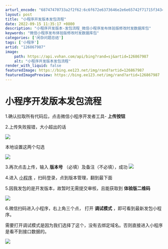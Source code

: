 ```yaml
---
arturl_encode: "68747470733a2f2f62:6c6f672e6373646e2e6e65742f71715f34343136363639372f:61727469636c652f64657461696c732f313236383637393837"
layout: post
title: "小程序开发版本发包流程"
date: 2022-09-15 11:35:17 +0800
description: "小程序开发版本-发包流程_微信小程序发布体验版修改时发数据库包"
keywords: "微信小程序发布体验版修改时发数据库包"
categories: ['闲杂问题总结']
tags: ['小程序']
artid: "126867987"
image:
    path: https://api.vvhan.com/api/bing?rand=sj&artid=126867987
    alt: "小程序开发版本发包流程"
render_with_liquid: false
featuredImage: https://bing.ee123.net/img/rand?artid=126867987
featuredImagePreview: https://bing.ee123.net/img/rand?artid=126867987
---
```


# 小程序开发版本发包流程

1.确认拉取所有代码后，点击微信小程序开发者工具-
**上传按钮**

2.上传失败报错，大小超出的话

![](https://i-blog.csdnimg.cn/blog_migrate/6db121ebeee126e54d484d44e796148f.jpeg)

本地设置这两个勾选

![](https://i-blog.csdnimg.cn/blog_migrate/34807d17626c77d1ab9beeda7289201f.png)

3.再次点击上传，输入
**版本号**
（必填）及备注（不必填），成功
![](https://i-blog.csdnimg.cn/blog_migrate/a65c8dee9cc6e363a89fda2d4442e6f6.jpeg)

4.进入
[小程序](https://mp.weixin.qq.com/wxamp/home/guide?lang=zh_CN "小程序")
，扫码登录，点到版本管理，翻到最下面

5.因我发包的是开发版本，故暂时无需提交审核，且能获取到
**体验版二维码**

![](https://i-blog.csdnimg.cn/blog_migrate/ac76c5d28c7e6e4aad27ea7faa2bed3b.png)

6.微信扫码进入小程序，右上角三个点， 打开
**调试模式**
，即可看到最新发包小程序。

需要打开调试模式是因为我们选择了这个，没有去绑定域名。否则直接进入小程序是看不到接口数据的。

![](https://i-blog.csdnimg.cn/blog_migrate/a11f01a586e6e7418e87d284c4420487.png)